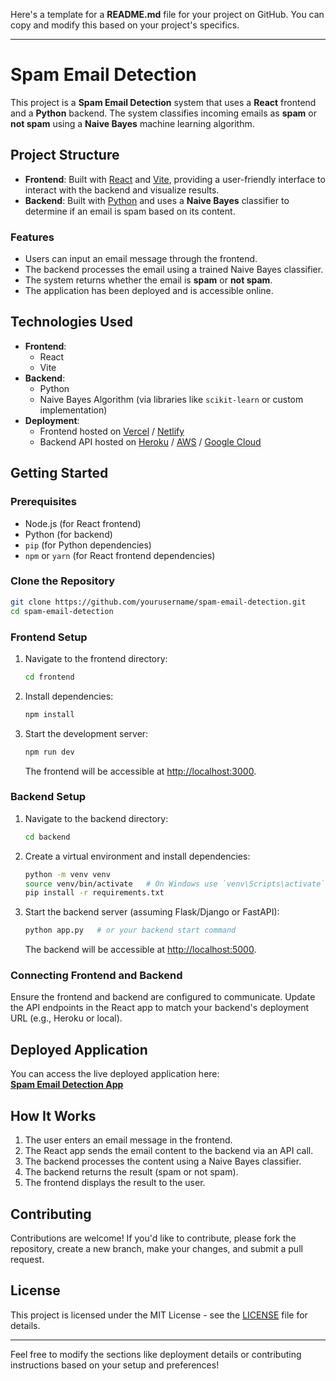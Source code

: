 Here's a template for a **README.md** file for your project on GitHub. You can copy and modify this based on your project's specifics.

---

# Spam Email Detection

This project is a **Spam Email Detection** system that uses a **React** frontend and a **Python** backend. The system classifies incoming emails as **spam** or **not spam** using a **Naive Bayes** machine learning algorithm.

## Project Structure

- **Frontend**: Built with [React](https://reactjs.org/) and [Vite](https://vitejs.dev/), providing a user-friendly interface to interact with the backend and visualize results.
- **Backend**: Built with [Python](https://www.python.org/) and uses a **Naive Bayes** classifier to determine if an email is spam based on its content.

### Features

- Users can input an email message through the frontend.
- The backend processes the email using a trained Naive Bayes classifier.
- The system returns whether the email is **spam** or **not spam**.
- The application has been deployed and is accessible online.

## Technologies Used

- **Frontend**: 
  - React
  - Vite
- **Backend**: 
  - Python
  - Naive Bayes Algorithm (via libraries like `scikit-learn` or custom implementation)
- **Deployment**: 
  - Frontend hosted on [Vercel](https://vercel.com/) / [Netlify](https://www.netlify.com/)
  - Backend API hosted on [Heroku](https://www.heroku.com/) / [AWS](https://aws.amazon.com/) / [Google Cloud](https://cloud.google.com/)

## Getting Started

### Prerequisites

- Node.js (for React frontend)
- Python (for backend)
- `pip` (for Python dependencies)
- `npm` or `yarn` (for React frontend dependencies)

### Clone the Repository

```bash
git clone https://github.com/yourusername/spam-email-detection.git
cd spam-email-detection
```

### Frontend Setup

1. Navigate to the frontend directory:
   ```bash
   cd frontend
   ```

2. Install dependencies:
   ```bash
   npm install
   ```

3. Start the development server:
   ```bash
   npm run dev
   ```

   The frontend will be accessible at [http://localhost:3000](http://localhost:3000).

### Backend Setup

1. Navigate to the backend directory:
   ```bash
   cd backend
   ```

2. Create a virtual environment and install dependencies:
   ```bash
   python -m venv venv
   source venv/bin/activate   # On Windows use `venv\Scripts\activate`
   pip install -r requirements.txt
   ```

3. Start the backend server (assuming Flask/Django or FastAPI):
   ```bash
   python app.py   # or your backend start command
   ```

   The backend will be accessible at [http://localhost:5000](http://localhost:5000).

### Connecting Frontend and Backend

Ensure the frontend and backend are configured to communicate. Update the API endpoints in the React app to match your backend's deployment URL (e.g., Heroku or local).

## Deployed Application

You can access the live deployed application here:  
[**Spam Email Detection App**](https://your-deployed-link.com)

## How It Works

1. The user enters an email message in the frontend.
2. The React app sends the email content to the backend via an API call.
3. The backend processes the content using a Naive Bayes classifier.
4. The backend returns the result (spam or not spam).
5. The frontend displays the result to the user.

## Contributing

Contributions are welcome! If you'd like to contribute, please fork the repository, create a new branch, make your changes, and submit a pull request.

## License

This project is licensed under the MIT License - see the [LICENSE](LICENSE) file for details.

---

Feel free to modify the sections like deployment details or contributing instructions based on your setup and preferences!
